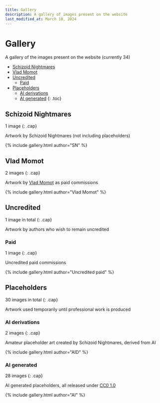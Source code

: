 ```yaml
---
title: Gallery
description: A gallery of images present on the website
last_modified_at: March 18, 2024
---
```


# Gallery
A gallery of the images present on the website (currently 34)

- [Schizoid Nightmares](#schizoid-nightmares)
- [Vlad Momot](#vlad-momot)
- [Uncredited](#uncredited)
  - [Paid](#paid)
- [Placeholders](#placeholders)
  - [AI derivations](#ai-derivations)
  - [AI generated](#ai-generated)
{: .toc}

## Schizoid Nightmares
1 image
{: .cap}

Artwork by Schizoid Nightmares (not including placeholders)

{% include gallery.html author="SN" %}

## Vlad Momot
2 images
{: .cap}

Artwork by <a href="https://vladmomotart.tumblr.com/" target="_blank">Vlad Momot</a> as paid commissions

{% include gallery.html author="Vlad Momot" %}

## Uncredited
1 image in total
{: .cap}

Artwork by authors who wish to remain uncredited

### Paid
1 image
{: .cap}

Uncredited paid commissions

{% include gallery.html author="Uncredited paid" %}

## Placeholders
30 images in total
{: .cap}

Artwork used temporarily until professional work is produced

### AI derivations
2 images
{: .cap}

Amateur placeholder art created by Schizoid Nightmares, derived from AI

{% include gallery.html author="AID" %}

### AI generated
28 images
{: .cap}

AI generated placeholders, all released under <a href="https://creativecommons.org/publicdomain/zero/1.0/" target="_blank">CC0 1.0</a>

{% include gallery.html author="AI" %}